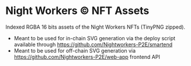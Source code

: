 # Night Workers © NFT Assets
Indexed RGBA 16 bits assets of the Night Workers NFTs (TinyPNG zipped).
- Meant to be used for in-chain SVG generation via the deploy script available through https://github.com/Nightworkers-P2E/smartend
- Meant to be used for off-chain SVG generation via https://github.com/Nightworkers-P2E/web-app frontend API
